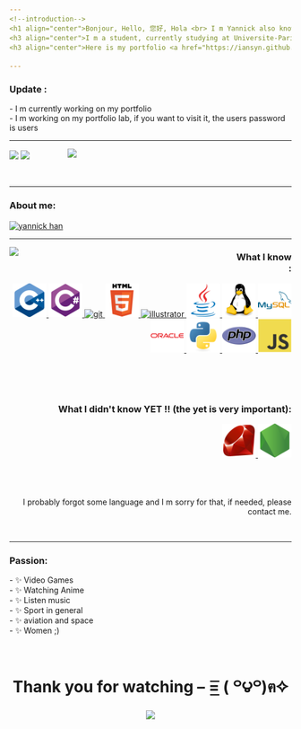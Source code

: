 ```yaml
---
<!--introduction-->
<h1 align="center">Bonjour, Hello, 您好, Hola <br> I m Yannick also knows as Ian</h1>
<h3 align="center">I m a student, currently studying at Universite-Paris-Saclay (BUT 3)</h3>
<h3 align="center">Here is my portfolio <a href="https://iansyn.github.io" target="_blank">https://iansyn.github.io</a> (work on progress) </h3>

--- 
```


<h3>Update :</h3>
<p>
  - I m currently working on my portfolio <br>
  - I m working on my portfolio lab, if you want to visit it, the users password is users
</p>

---
<!--statistique-->
<img align="right" src= "https://www.gifcen.com/wp-content/uploads/2022/06/lofi-gif-5.gif" width="400">
<!--<img align="right" src = "https://wallpaperaccess.com/full/775140.gif" width="400">-->
<div align="left">
  <img align="center" src = "https://github-readme-stats.vercel.app/api/top-langs/?username=IanSYN&theme=react&layout=compact" width="400">
  <img align="center" src = "http://github-readme-streak-stats.herokuapp.com?user=IanSYN&theme=react&date_format=M%20j%5B%2C%20Y%5D" width="400">
</div>
<br>
<br>

---
<!--contact-->

<h3 align="left">About me:</h3>
<a href="https://www.linkedin.com/in/yannick-han-1a38b6270/" target="blank"><img align="center" src="https://raw.githubusercontent.com/rahuldkjain/github-profile-readme-generator/master/src/images/icons/Social/linked-in-alt.svg" alt="yannick han" height="30" width="40" /></a>

---
<!--langage-->

<img align="left" src= "https://media1.tenor.com/m/H--LhoCNZT4AAAAC/86anime-eighty-six.gif" width="400">
<div align="right">
  <h3>What I know :</h3>
  <p> 
    <a href="https://www.w3schools.com/cpp/" target="_blank" rel="noreferrer"> <img src="https://raw.githubusercontent.com/devicons/devicon/master/icons/cplusplus/cplusplus-original.svg" alt="cplusplus" width="60" height="60"/> </a> 
    <a href="https://www.w3schools.com/cs/" target="_blank" rel="noreferrer"> <img src="https://raw.githubusercontent.com/devicons/devicon/master/icons/csharp/csharp-original.svg" alt="csharp" width="60" height="60"/> </a> 
    <a href="https://git-scm.com/" target="_blank" rel="noreferrer"> <img src="https://www.vectorlogo.zone/logos/git-scm/git-scm-icon.svg" alt="git" width="60" height="60"/> </a> 
    <a href="https://www.w3.org/html/" target="_blank" rel="noreferrer"> <img src="https://raw.githubusercontent.com/devicons/devicon/master/icons/html5/html5-original-wordmark.svg" alt="html5" width="60" height="60"/> </a> 
    <a href="https://www.adobe.com/in/products/illustrator.html" target="_blank" rel="noreferrer"> <img src="https://www.vectorlogo.zone/logos/adobe_illustrator/adobe_illustrator-icon.svg" alt="illustrator" width="60" height="60"/> </a>
    <a href="https://www.java.com" target="_blank" rel="noreferrer"> <img src="https://raw.githubusercontent.com/devicons/devicon/master/icons/java/java-original.svg" alt="java" width="60" height="60"/> </a> 
    <a href="https://www.linux.org/" target="_blank" rel="noreferrer"> <img src="https://raw.githubusercontent.com/devicons/devicon/master/icons/linux/linux-original.svg" alt="linux" width="60" height="60"/> </a> 
    <a href="https://www.mysql.com/" target="_blank" rel="noreferrer"> <img src="https://raw.githubusercontent.com/devicons/devicon/master/icons/mysql/mysql-original-wordmark.svg" alt="mysql" width="60" height="60"/> </a> 
    <a href="https://www.oracle.com/" target="_blank" rel="noreferrer"> <img src="https://raw.githubusercontent.com/devicons/devicon/master/icons/oracle/oracle-original.svg" alt="oracle" width="60" height="60"/> </a> 
    <a href="https://www.python.org" target="_blank" rel="noreferrer"> <img src="https://raw.githubusercontent.com/devicons/devicon/master/icons/python/python-original.svg" alt="python" width="60" height="60"/> </a>
    <a href="https://www.php.net/" target="_blank" rel="noreferrer"> <img src="https://raw.githubusercontent.com/devicons/devicon/master/icons/php/php-original.svg" alt="php" width="60" height="60"/> </a>
    <a href="https://www.w3schools.com/js/" target="_blank" rel="noreferrer"> <img src="https://raw.githubusercontent.com/devicons/devicon/master/icons/javascript/javascript-original.svg" alt="javascript" width="60" height="60"/> </a> 
  </p>
</div>
<br>
<br>
<br>
<div align="right">
  <h3>What I didn't know YET !! (the yet is very important):</h3>
  <p> 
    <a href="https://www.w3schools.com/ruby/" target="_blank" rel="noreferrer"> <img src="https://raw.githubusercontent.com/devicons/devicon/master/icons/ruby/ruby-original.svg" alt="ruby" width="60" height="60"/> </a> 
    <a href="https://nodejs.org/" target="_blank" rel="noreferrer"> <img src="https://raw.githubusercontent.com/devicons/devicon/master/icons/nodejs/nodejs-original.svg" alt="nodejs" width="60" height="60"/> </a> 
    <br>
    <br>
    <br>
    <br>
    <br>
    I probably forgot some language and I m sorry for that, if needed, please contact me.
  </p>
</div>
<br>

---

<h3 align="left">Passion:</h3>
<p align="left">
    - ✨ Video Games <br>
    - ✨ Watching Anime <br>
    - ✨ Listen music <br>
    - ✨ Sport in general <br>
    - ✨ aviation and space <br>
    - ✨ Women ;) <br>
</p>
<br>
<h1 align="center">Thank you for watching – =͟͟͞͞ ( ꒪౪꒪)ฅ✧</h1>
<p align="center">
  <img src="https://media1.tenor.com/m/yI4WbstEPDMAAAAC/86anime-eighty-six.gif" width="600">
</p>


